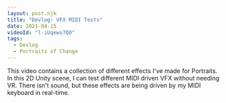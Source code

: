 ```yaml
---
layout: post.njk
title: "Devlog: VFX MIDI Tests"
date: 2021-04-15
videoId: "l-iUqews7Q0"
tags:
  - Devlog
  - Portraits of Change
---
```

This video contains a collection of different effects I've made for Portraits. In this 2D Unity scene, I can test different MIDI driven VFX without needing VR. There isn't sound, but these effects are being driven by my MIDI keyboard in real-time.
